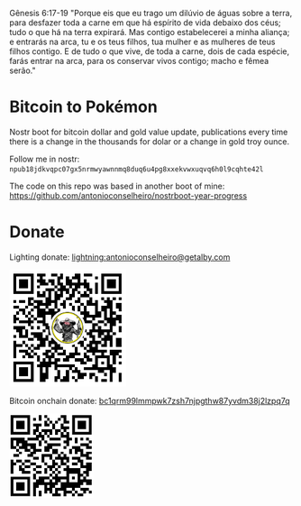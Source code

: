Gênesis 6:17-19
"Porque eis que eu trago um dilúvio de águas sobre a terra, para desfazer toda a carne em que há espírito de vida debaixo dos céus; tudo o que há na terra expirará.
Mas contigo estabelecerei a minha aliança; e entrarás na arca, tu e os teus filhos, tua mulher e as mulheres de teus filhos contigo.
E de tudo o que vive, de toda a carne, dois de cada espécie, farás entrar na arca, para os conservar vivos contigo; macho e fêmea serão."

# Bitcoin to Pokémon
Nostr boot for bitcoin dollar and gold value update, publications every time there is a change in the thousands for dolar or a change in gold troy ounce.

Follow me in nostr: `npub18jdkvqpc07gx5nrmwyawnnmq8duq6u4pg8xxekvwxuqvq6h0l9cqhte42l`

The code on this repo was based in another boot of mine: https://github.com/antonioconselheiro/nostrboot-year-progress

# Donate

Lighting donate: <a href="lightning:antonioconselheiro@getalby.com">lightning:antonioconselheiro@getalby.com</a>

![zap me](https://raw.githubusercontent.com/antonioconselheiro/antonioconselheiro/main/img/qrcode-wallet-lighting.png)

Bitcoin onchain donate: <a href="bitcoin:bc1qrm99lmmpwk7zsh7njpgthw87yvdm38j2lzpq7q">bc1qrm99lmmpwk7zsh7njpgthw87yvdm38j2lzpq7q</a>

![zap me](https://raw.githubusercontent.com/antonioconselheiro/antonioconselheiro/main/img/qrcode-wallet-bitcoin.png)
